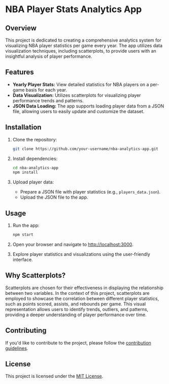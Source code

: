 # NBA Player Stats Analytics App

## Overview

This project is dedicated to creating a comprehensive analytics system for visualizing NBA player statistics per game every year. The app utilizes data visualization techniques, including scatterplots, to provide users with an insightful analysis of player performance.

## Features

- **Yearly Player Stats:** View detailed statistics for NBA players on a per-game basis for each year.
- **Data Visualization:** Utilizes scatterplots for visualizing player performance trends and patterns.
- **JSON Data Loading:** The app supports loading player data from a JSON file, allowing users to easily update and customize the dataset.

## Installation

1. Clone the repository:

    ```bash
    git clone https://github.com/your-username/nba-analytics-app.git
    ```

2. Install dependencies:

    ```bash
    cd nba-analytics-app
    npm install
    ```

3. Upload player data:

    - Prepare a JSON file with player statistics (e.g., `players_data.json`).
    - Upload the JSON file to the app.

## Usage

1. Run the app:

    ```bash
    npm start
    ```

2. Open your browser and navigate to [http://localhost:3000](http://localhost:3000).

3. Explore player statistics and visualizations using the user-friendly interface.

## Why Scatterplots?

Scatterplots are chosen for their effectiveness in displaying the relationship between two variables. In the context of this project, scatterplots are employed to showcase the correlation between different player statistics, such as points scored, assists, and rebounds per game. This visual representation allows users to identify trends, outliers, and patterns, providing a deeper understanding of player performance over time.

## Contributing

If you'd like to contribute to the project, please follow the [contribution guidelines](CONTRIBUTING.md).

## License

This project is licensed under the [MIT License](LICENSE).
